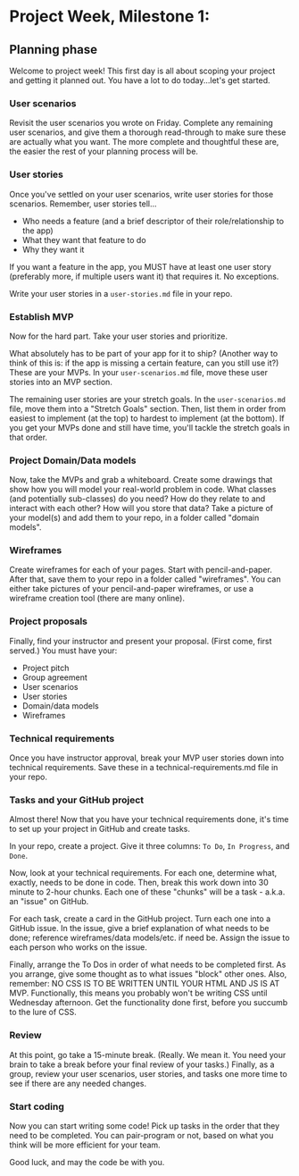 # Project Week, Milestone 1:
## Planning phase
Welcome to project week! This first day is all about scoping your project and getting it planned out. You have a lot to do today...let's get started.

### User scenarios
Revisit the user scenarios you wrote on Friday. Complete any remaining user scenarios, and give them a thorough read-through to make sure these are actually what you want. The more complete and thoughtful these are, the easier the rest of your planning process will be.

### User stories
Once you've settled on your user scenarios, write user stories for those scenarios. Remember, user stories tell...
- Who needs a feature (and a brief descriptor of their role/relationship to the app)
- What they want that feature to do
- Why they want it

If you want a feature in the app, you MUST have at least one user story (preferably more, if multiple users want it) that requires it. No exceptions.

Write your user stories in a `user-stories.md` file in your repo.

### Establish MVP
Now for the hard part. Take your user stories and prioritize.

What absolutely has to be part of your app for it to ship? (Another way to think of this is: if the app is missing a certain feature, can you still use it?) These are your MVPs. In your `user-scenarios.md` file, move these user stories into an MVP section.

The remaining user stories are your stretch goals. In the `user-scenarios.md` file, move them into a "Stretch Goals" section. Then, list them in order from easiest to implement (at the top) to hardest to implement (at the bottom). If you get your MVPs done and still have time, you'll tackle the stretch goals in that order.

### Project Domain/Data models
Now, take the MVPs and grab a whiteboard. Create some drawings that show how you will model your real-world problem in code. What classes (and potentially sub-classes) do you need? How do they relate to and interact with each other? How will you store that data? Take a picture of your model(s) and add them to your repo, in a folder called "domain models".

### Wireframes
Create wireframes for each of your pages. Start with pencil-and-paper. After that, save them to your repo in a folder called "wireframes". You can either take pictures of your pencil-and-paper wireframes, or use a wireframe creation tool (there are many online).

### Project proposals
Finally, find your instructor and present your proposal. (First come, first served.) You must have your:
- Project pitch
- Group agreement
- User scenarios
- User stories
- Domain/data models
- Wireframes

### Technical requirements
Once you have instructor approval, break your MVP user stories down into technical requirements. Save these in a technical-requirements.md file in your repo.

### Tasks and your GitHub project
Almost there! Now that you have your technical requirements done, it's time to set up your project in GitHub and create tasks.

In your repo, create a project. Give it three columns: `To Do`, `In Progress`, and `Done`.

Now, look at your technical requirements. For each one, determine what, exactly, needs to be done in code. Then, break this work down into 30 minute to 2-hour chunks. Each one of these "chunks" will be a task - a.k.a. an "issue" on GitHub.

For each task, create a card in the GitHub project. Turn each one into a GitHub issue. In the issue, give a brief explanation of what needs to be done; reference wireframes/data models/etc. if need be. Assign the issue to each person who works on the issue. 

Finally, arrange the To Dos in order of what needs to be completed first. As you arrange, give some thought as to what issues "block" other ones. Also, remember: NO CSS IS TO BE WRITTEN UNTIL YOUR HTML AND JS IS AT MVP. Functionally, this means you probably won't be writing CSS until Wednesday afternoon. Get the functionality done first, before you succumb to the lure of CSS.

### Review
At this point, go take a 15-minute break. (Really. We mean it. You need your brain to take a break before your final review of your tasks.) Finally, as a group, review your user scenarios, user stories, and tasks one more time to see if there are any needed changes.

### Start coding
Now you can start writing some code! Pick up tasks in the order that they need to be completed. You can pair-program or not, based on what you think will be more efficient for your team.

Good luck, and may the code be with you.
